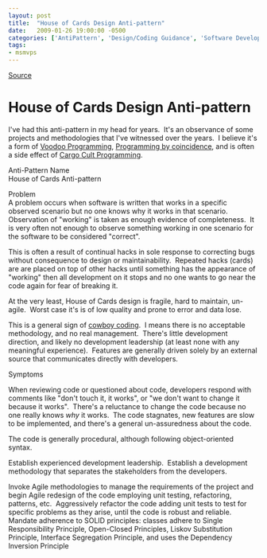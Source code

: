 ```yaml
---
layout: post
title:  "House of Cards Design Anti-pattern"
date:   2009-01-26 19:00:00 -0500
categories: ['AntiPattern', 'Design/Coding Guidance', 'Software Development']
tags:
- msmvps
---
```

[Source](http://blogs.msmvps.com/peterritchie/2009/01/27/house-of-cards-design-anti-pattern/ "Permalink to House of Cards Design Anti-pattern")

# House of Cards Design Anti-pattern

I've had this anti-pattern in my head for years.  It's an observance of some projects and methodologies that I've witnessed over the years.  I believe it's a form of [Voodoo Programming][1], [Programming by coincidence][2], and is often a side effect of [Cargo Cult Programming][3].

Anti-Pattern Name   
House of Cards Anti-pattern

Problem   
A problem occurs when software is written that works in a specific observed scenario but no one knows why it works in that scenario.  Observation of "working" is taken as enough evidence of completeness.  It is very often not enough to observe something working in one scenario for the software to be considered "correct".

This is often a result of continual hacks in sole response to correcting bugs without consequence to design or maintainability.  Repeated hacks (cards) are are placed on top of other hacks until something has the appearance of "working" then all development on it stops and no one wants to go near the code again for fear of breaking it.

At the very least, House of Cards design is fragile, hard to maintain, un-agile.  Worst case it's is of low quality and prone to error and data lose.

This is a general sign of [cowboy coding][4].  I means there is no acceptable methodology, and no real management.  There's little development direction, and likely no development leadership (at least none with any meaningful experience).  Features are generally driven solely by an external source that communicates directly with developers.

Symptoms

When reviewing code or questioned about code, developers respond with comments like "don't touch it, it works", or "we don't want to change it because it works".  There's a reluctance to change the code because no one really knows _why_ it works.  The code stagnates, new features are slow to be implemented, and there's a general un-assuredness about the code.

The code is generally procedural, although following object-oriented syntax. 

Establish experienced development leadership.  Establish a development methodology that separates the stakeholders from the developers.

Invoke Agile methodologies to manage the requirements of the project and begin Agile redesign of the code employing unit testing, refactoring, patterns, etc.  Aggressively refactor the code adding unit tests to test for specific problems as they arise, until the code is robust and reliable.  Mandate adherence to SOLID principles: classes adhere to Single Responsibility Principle, Open-Closed Principles, Liskov Substitution Principle, Interface Segregation Principle, and uses the Dependency Inversion Principle

[1]: http://en.wikipedia.org/wiki/Voodoo_programming
[2]: http://www.pragprog.com/the-pragmatic-programmer/extracts/coincidence
[3]: http://en.wikipedia.org/wiki/Cargo_cult_programming
[4]: http://en.wikipedia.org/wiki/Cowboy_coding "cowboy coding"

